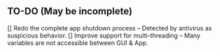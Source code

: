 ## TO-DO (May be incomplete)
[] Redo the complete app shutdown process – Detected by antivirus as suspicious behavior.
[] Improve support for multi-threading – Many variables are not accessible between GUI & App.
